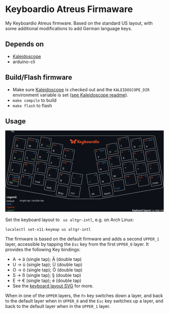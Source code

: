 # Keyboardio Atreus Firmaware
My Keyboardio Atreus firmware. Based on the standard US layout, with some additional modifications to add German language keys.

## Depends on

- [Kaleidoscope](https://github.com/keyboardio/Kaleidoscope)
- arduino-cli


## Build/Flash firmware

- Make sure [Kaleidoscope](https://github.com/keyboardio/Kaleidoscope) is checked out and the `KALEIDOSCOPE_DIR` environment variable is set ([see Kaleidoscope readme](https://github.com/keyboardio/Kaleidoscope#use-git-to-check-out-a-copy-of-kaleidoscope)).
- `make compile` to build
- `make flash` to flash

## Usage

![Layout](./atreus-layout-card.svg)

Set the keyboard layout to ` us altgr-intl`, e.g. on Arch Linux:
```
localectl set-x11-keymap us altgr-intl
```
The firmware is based on the default firmware and adds a second `UPPER_1` layer, accessible by tapping the `Esc` key from the first `UPPER_0` layer. It provides the following Key bindings:

- A -> ä (single tap); Ä (double tap)
- U -> ü (single tap); Ü (double tap)
- O -> ö (single tap); Ö (double tap)
- S -> ß (single tap); § (double tap)
- E -> € (single tap); é (double tap)
- See the [keyboard layout SVG](./atreus-layout-card.svg) for more.

When in one of the `UPPER` layers, the `Fn` key switches down a layer, and back to the default layer when in `UPPER_0` and the `Esc` key switches up a layer, and back to the default layer when in the `UPPER_1` layer.
